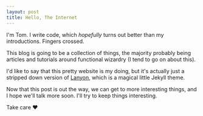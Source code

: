 ```yaml
---
layout: post
title: Hello, The Internet
---
```


I'm Tom. I write code, which _hopefully_ turns out better than my introductions. Fingers crossed.

This blog is going to be a collection of things, the majority probably being articles and tutorials around functional wizardry (I tend to go on about this).

I'd like to say that this pretty website is my doing, but it's actually just a stripped down version of [Lanyon](http://lanyon.getpoole.com), which is a magical little Jekyll theme.

Now that this post is out the way, we can get to more interesting things, and I hope we'll talk more soon. I'll try to keep things interesting.

Take care &hearts;

